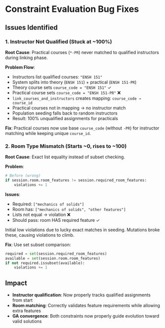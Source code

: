 # Constraint Evaluation Bug Fixes

## Issues Identified

### 1. Instructor Not Qualified (Stuck at ~100%)

**Root Cause**: Practical courses (`*-PR`) never matched to qualified instructors during linking phase.

**Problem Flow**:
- Instructors list qualified courses: `"ENSH 151"`
- System splits into theory (`ENSH 151`) + practical (`ENSH 151-PR`)
- Theory course sets `course_code = "ENSH 151"` ✓
- Practical course sets `course_code = "ENSH 151-PR"` ❌
- `link_courses_and_instructors` creates mapping: `course_code → course_id`
- Practical courses not in mapping → no instructor match
- Population seeding falls back to random instructors
- Result: 100% unqualified assignments for practicals

**Fix**: Practical courses now use base `course_code` (without `-PR`) for instructor matching while keeping unique `course_id`.

### 2. Room Type Mismatch (Starts ~0, rises to ~100)

**Root Cause**: Exact list equality instead of subset checking.

**Problem**:
```python
# Before (wrong)
if session.room.room_features != session.required_room_features:
    violations += 1
```

**Issues**:
- Required: `["mechanics of solids"]`
- Room has: `["mechanics of solids", "other features"]`
- Lists not equal → violation ❌
- Should pass: room HAS required feature ✓

Initial low violations due to lucky exact matches in seeding. Mutations broke these, causing violations to climb.

**Fix**: Use set subset comparison:
```python
required = set(session.required_room_features)
available = set(session.room.room_features)
if not required.issubset(available):
    violations += 1
```

## Impact

- **Instructor qualification**: Now properly tracks qualified assignments from start
- **Room matching**: Correctly validates feature requirements while allowing extra features
- **GA convergence**: Both constraints now properly guide evolution toward valid solutions
